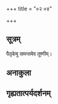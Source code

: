 +++
title = "०२ ०४"

+++
## सूत्रम्
पैतृकेषु समन्तमेव तूष्णीम्।
## अनाकुला

## गृह्यतात्पर्यदर्शनम्

